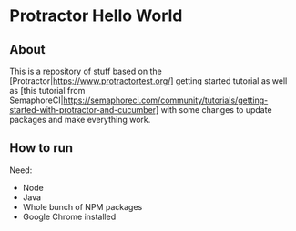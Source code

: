 # Protractor Hello World

## About

This is a repository of stuff based on the [Protractor|https://www.protractortest.org/] getting started tutorial as
well as [this tutorial from
SemaphoreCI|https://semaphoreci.com/community/tutorials/getting-started-with-protractor-and-cucumber] with some changes
to update packages and make everything work.

## How to run

Need:

* Node
* Java
* Whole bunch of NPM packages
* Google Chrome installed
